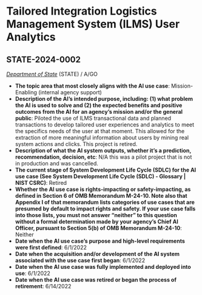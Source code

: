 # Tailored Integration Logistics Management System (ILMS) User Analytics
## STATE-2024-0002
_[Department of State](<../3_agency/Department of State.md>)_ (STATE) / A/GO


+ **The topic area that most closely aligns with the AI use case**: Mission-Enabling (internal agency support)
+ **Description of the AI’s intended purpose, including: (1) what problem the AI is used to solve and (2) the expected benefits and positive outcomes from the AI for an agency’s mission and/or the general public**: Piloted the use of ILMS transactional data and planned transactions to develop tailored user experiences and analytics to meet the specifics needs of the user at that moment. This allowed for the extraction of more meaningful information about users by mining real system actions and clicks. This project is retired.
+ **Description of what the AI system outputs, whether it’s a prediction, recommendation, decision, etc**: N/A this was a pilot project that is not in production and was cancelled.
+ **The current stage of System Development Life Cycle (SDLC) for the AI use case (See System Development Life Cycle (SDLC) - Glossary | NIST CSRC)**: Retired
+ **Whether the AI use case is rights-impacting or safety-impacting, as defined in Section 6 of OMB Memorandum M-24-10. Note also that Appendix I of that memorandum lists categories of use cases that are presumed by default to impact rights and safety. If your use case falls into those lists, you must not answer “neither” to this question without a formal determination made by your agency’s Chief AI Officer, pursuant to Section 5(b) of OMB Memorandum M-24-10**: Neither
+ **Date when the AI use case’s purpose and high-level requirements were first defined**: 6/1/2022
+ **Date when the acquisition and/or development of the AI system associated with the use case first began**: 6/1/2022
+ **Date when the AI use case was fully implemented and deployed into use**: 6/1/2022
+ **Date when the AI use case was retired or began the process of retirement**: 6/14/2022